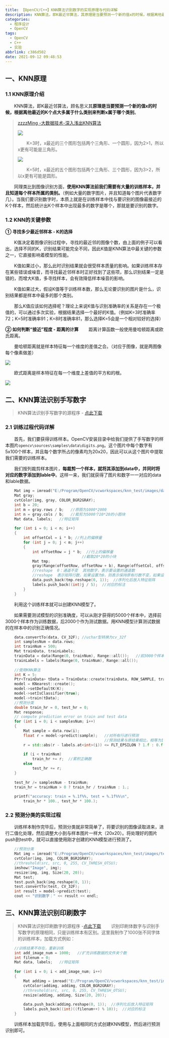 ```yaml
---
title: 【OpenCV/C++】KNN算法识别数字的实现原理与代码详解
description: KNN算法，即K最近邻算法，其原理是当要预测一个新的值x的时候，根据离他最近的K个点大多属于什么类别来判断x属于哪个类别。同理可类比到图像识别方面。
categories:
  - 程序设计
  - OpenCV
tags:
  - OpenCV
  - C++
  - 实验
abbrlink: c386d502
date: 2021-09-12 09:48:53
---
```




## 一、KNN原理
### 1.1 KNN原理介绍
&emsp;&emsp;KNN算法，即K最近邻算法，顾名思义其**原理是当要预测一个新的值x的时候，根据离他最近的K个点大多属于什么类别来判断x属于哪个类别**。
>[zzzzMing -大数据技术-深入浅出KNN算法](https://www.cnblogs.com/listenfwind/p/10311496.html)
>
>![](https://img.mahaofei.com/img/202112231933950-opencv-knn-1.png)
>
>&emsp;&emsp;K=3时，x最近的三个图形包括两个三角形、一个圆形，因为2>1，所以x更有可能是三角形。
>
>![](https://img.mahaofei.com/img/202112231934427-opencv-knn-2.png)
>
>&emsp;&emsp;K=5时，x最近的五个图形包括两个三角形、三个圆形，因为3>2，所以x更有可能是圆形。

&emsp;&emsp;同理类比到图像识别方面，**使用KNN算法前我们需要有大量的训练样本，并且知道每个样本所属的类别。**（例如大量的数字图片，并且知道每个图片代表数字几）。当我们要识别数字时，本质上就是在训练样本中找与要识别的图像最接近的K个样本，然后统计出K个样本中出现最多的数字是哪个，那就是要识别的数字。

### 1.2 KNN的关键参数
**① 寻找多少最近邻样本 - K的选择**

&emsp;&emsp;K值决定着图像识别过程中，寻找的最近邻的图像个数，由上面的例子可以看出，选择不同的K，识别结果可能完全不同，因此K值是KNN算法中最关键的参数之一，它直接影响着模型的性能。

&emsp;&emsp;K值如果过小，那么此时识别结果就会很受样本质量的影响。如果训练样本存在某些错误或噪音，而寻找最近邻样本时正好找到了这些项，那么识别结果一定是错的，而增大K值，多寻找样本，会有效降低样本噪音的影响。

&emsp;&emsp;K值如果过大，假设K值等于训练样本数，那么无论要识别的图片是什么，识别结果都是样本中最多的那个类别。

&emsp;&emsp;那么K值应该如何选择呢？理论上来说K值与识别准确率的关系是存在一个极值的，可以通过多次实验，根据结果选择一个最好的K值。（例如K=3时准确率72；K=5时准确率91；K=8时准确率81，那么选择K=5会是一个相对较好的选择）


**② 如何判断“接近”程度 - 距离的计算**
&emsp;&emsp;距离计算函数一般使用曼哈顿距离或欧氏距离。

&emsp;&emsp;曼哈顿距离就是样本特征每一个维度的差值之合。（对应于图像，就是两图像每个像素做差）

![](https://img.mahaofei.com/img/202112231934104-opencv-knn-3.png)

&emsp;&emsp;欧式距离是样本特征在每一个维度上差值的平方和的根。

![](https://img.mahaofei.com/img/202112231935896-opencv-knn-4.png)


## 二、KNN算法识别手写数字
>KNN算法识别手写数字的源程序 - [点此下载](https://huffie.lanzoui.com/iQaVetwgsoj)
### 2.1 训练过程代码详解
&emsp;&emsp;首先，我们要获得训练样本。OpenCV安装目录中给我们提供了手写数字的样本图片`opencv\sources\samples\data\digits.png`。这个图片中每个数字有5x100个样本，并且每个数字所占的像素均为20x20，因此可以从这个图片中提取我们需要的训练样本。

&emsp;&emsp;我们按列裁剪样本图片，**每裁剪一个样本，就将其添加到data中，并同时将对应的数字添加到lable中**。这样一来，我们就获得了图片和数字一一对应的data和lable数据。
```cpp
	Mat img = imread("E:/Program/OpenCV/vcworkspaces/knn_test/images/data/digits.png");
	Mat gray;
	cvtColor(img, gray, COLOR_BGR2GRAY);
	int b = 20;
	int m = gray.rows / b;   //原图为1000*2000
	int n = gray.cols / b;   //裁剪为5000个20*20的小图块
	Mat data, labels;   //特征矩阵
	
	for (int i = 0; i < n; i++)
	{
	    int offsetCol = i * b; //列上的偏移量
	    for (int j = 0; j < m; j++)
	    {
	        int offsetRow = j * b;  //行上的偏移量
	                              //截取20*20的小块
	        Mat tmp;
	        gray(Range(offsetRow, offsetRow + b), Range(offsetCol, offsetCol + b)).copyTo(tmp);
	        //reshape  0：通道不变  其他数字，表示要设置的通道数
	        //reshape  表示矩阵行数，如果设置为0，则表示保持原有行数不变，如果设置为其他数字，表示要设置的行数
	        data.push_back(tmp.reshape(0, 1));  //序列化后放入特征矩阵
	        labels.push_back((int)j / 5);  //对应的标注
	    }
	}
```

&emsp;&emsp;利用这个训练样本就可以创建KNN模型了。

&emsp;&emsp;如果需要测试模型的识别准确度，可以从刚才获得的5000个样本中，选择前3000个样本作为训练数据，后2000个作为测试数据。用KNN模型计算测试数据的在样本中的识别正确情况。
```cpp
	data.convertTo(data, CV_32F); //uchar型转换为cv_32f
	int samplesNum = data.rows;
	int trainNum = 500;
	Mat trainData, trainLabels;
	trainData = data(Range(0, trainNum), Range::all());   //前3000个样本为训练数据
	trainLabels = labels(Range(0, trainNum), Range::all());
	
	//使用KNN算法
	int K = 5;
	Ptr<TrainData> tData = TrainData::create(trainData, ROW_SAMPLE, trainLabels);
	model = KNearest::create();
	model->setDefaultK(K);
	model->setIsClassifier(true);
	model->train(tData);
	//预测分类
	double train_hr = 0, test_hr = 0;
	Mat response;
	// compute prediction error on train and test data
	for (int i = 0; i < samplesNum; i++)
	{
	    Mat sample = data.row(i);
	    float r = model->predict(sample);   //对所有行进行预测
	                                        //预测结果与原结果相比，相等为1，不等为0
	    r = std::abs(r - labels.at<int>(i)) <= FLT_EPSILON ? 1.f : 0.f;
	
	    if (i < trainNum)
	        train_hr += r;  //累积正确数
	    else
	        test_hr += r;
	}
	
	test_hr /= samplesNum - trainNum;
	train_hr = trainNum > 0 ? train_hr / trainNum : 1.;
	
	printf("accuracy: train = %.1f%%, test = %.1f%%\n",
	    train_hr * 100., test_hr * 100.);
```


### 2.2 预测分类的实现过程
&emsp;&emsp;训练样本制作完毕后，预测分类就非常简单了，将要识别的图像读取进来，进行二值化处理，然后调整大小到与样本图片一样大（20x20）。将处理好的图片push到test中，就可以直接使用刚才创建的KNN模型进行预测了。
```cpp
    //预测分类
    Mat img = imread("E:/Program/OpenCV/vcworkspaces/knn_test/images/test/4.jpg");
    cvtColor(img, img, COLOR_BGR2GRAY);
    //threshold(src, src, 0, 255, CV_THRESH_OTSU);
    imshow("Image", img);
    resize(img, img, Size(20, 20));
    Mat test;
    test.push_back(img.reshape(0, 1));
    test.convertTo(test, CV_32F);
    int result = model->predict(test);
    cout << "识别数字：" << result << endl;
```
## 三、KNN算法识别印刷数字
>KNN算法识别印刷数字的源程序 -[点此下载](https://huffie.lanzoui.com/iXh7Ktwgsvg)
&emsp;&emsp;识别印刷体数字与识别手写数字的原理相同，只是训练样本有区别。这里我制作了1000张不同字体的训练样本，加载方式例如：
```cpp
	//训练结果不存在，重新训练
	int add_image_num = 1000;   //扩充训练数据的文件夹个数
	int filenum = 0;
	Mat data, labels;   //特征矩阵
	
	for (int i = 0; i < add_image_num; i++)
	{
	    Mat addimg = imread("E:/Program/OpenCV/vcworkspaces/knn_test/images/data/" + to_string(filenum) + ".jpg");
	    cvtColor(addimg, addimg, COLOR_BGR2GRAY);
	    //threshold(src, src, 0, 255, CV_THRESH_OTSU);
	    resize(addimg, addimg, Size(20, 20));
	
	    data.push_back(addimg.reshape(0, 1));  //序列化后放入特征矩阵
	    labels.push_back((int)((filenum++) % 10));  //对应的标注
	}
```
&emsp;&emsp;训练样本加载完毕后，使用与上面相同的方式创建KNN模型，然后进行预测识别即可。
